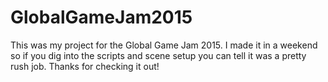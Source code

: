 # GlobalGameJam2015

This was my project for the Global Game Jam 2015. I made it in a weekend so if you dig into the scripts and scene setup you can tell it was a pretty rush job. Thanks for checking it out!